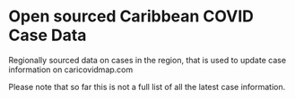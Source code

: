 # Open sourced Caribbean COVID Case Data

Regionally sourced data on cases in the region, that is used to update case information on caricovidmap.com 

Please note that so far this is not a full list of all the latest case information.
